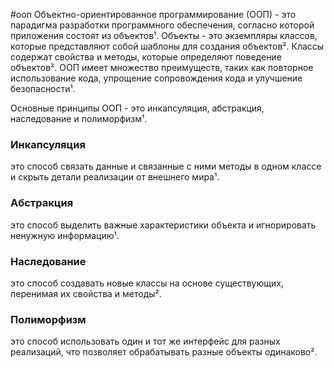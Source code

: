 
#ооп
Объектно-ориентированное программирование (ООП) - это парадигма разработки программного обеспечения, согласно которой приложения состоят из объектов¹. Объекты - это экземпляры классов, которые представляют собой шаблоны для создания объектов². Классы содержат свойства и методы, которые определяют поведение объектов². ООП имеет множество преимуществ, таких как повторное использование кода, упрощение сопровождения кода и улучшение безопасности¹.

Основные принципы ООП - это инкапсуляция, абстракция, наследование и полиморфизм¹.

### Инкапсуляция 
это способ связать данные и связанные с ними методы в одном классе и скрыть детали реализации от внешнего мира¹. 

### Абстракция 
это способ выделить важные характеристики объекта и игнорировать ненужную информацию¹. 

### Наследование
это способ создавать новые классы на основе существующих, перенимая их свойства и методы². 

### Полиморфизм
это способ использовать один и тот же интерфейс для разных реализаций, что позволяет обрабатывать разные объекты одинаково².
